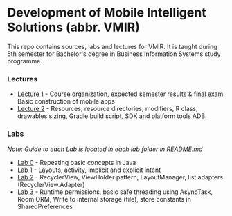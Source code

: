 # Development of Mobile Intelligent Solutions (abbr. VMIR)
This repo contains sources, labs and lectures for VMIR. It is taught during 5th semester for Bachelor's degree in Business Information Systems study programme.

### Lectures
- [Lecture 1](https://github.com/kkui-chi/VMIR/blob/master/Lectures-Prednasky/VMIR-1.pptx) - Course organization, expected semester results & final exam. Basic construction of mobile apps
- [Lecture 2](https://github.com/kkui-chi/VMIR/blob/master/Lectures-Prednasky/VMIR-2.pptx) - Resources, resource directories, modifiers, R class, drawables sizing, Gradle build script, SDK and platform tools ADB.

### Labs
*Note: Guide to each Lab is located in each lab folder in README.md*
- [Lab 0](https://github.com/kkui-chi/VMIR/tree/master/Lab0_java_basic) - Repeating basic concepts in Java
- [Lab 1](https://github.com/kkui-chi/VMIR/tree/master/Lab1_layouts_activities_intents) - Layouts, activity, implicit and explicit intent
- [Lab 2](https://github.com/kkui-chi/VMIR/tree/master/Lab2_RecyclerView) - RecyclerView, ViewHolder pattern, LayoutManager, list adapters (RecyclerView.Adapter)
- [Lab 3](https://github.com/kkui-chi/VMIR/tree/master/Lab3_DataPersistence) - Runtime permissions, basic safe threading using AsyncTask, Room ORM, Write to internal storage (file), store constants in SharedPreferences
